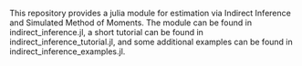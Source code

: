 This repository provides a julia module for estimation via Indirect Inference and Simulated Method of Moments.  The module can be found in indirect_inference.jl, a short tutorial can be found in indirect_inference_tutorial.jl, and some additional examples can be found in indirect_inference_examples.jl.
